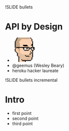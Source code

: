 !SLIDE bullets
# API by Design #

* ![geemus](../images/geemus.png)
* @geemus (Wesley Beary)
* heroku hacker laureate

!SLIDE bullets incremental
# Intro #

* first point
* second point
* third point
